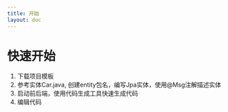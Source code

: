 ```yaml
---
title: 开始
layout: doc
---
```


# 快速开始

1. 下载项目模板
2. 参考实体Car.java, 创建entity包名，编写Jpa实体，使用@Msg注解描述实体
3. 启动前后端，使用代码生成工具快速生成代码
4. 编辑代码
    
